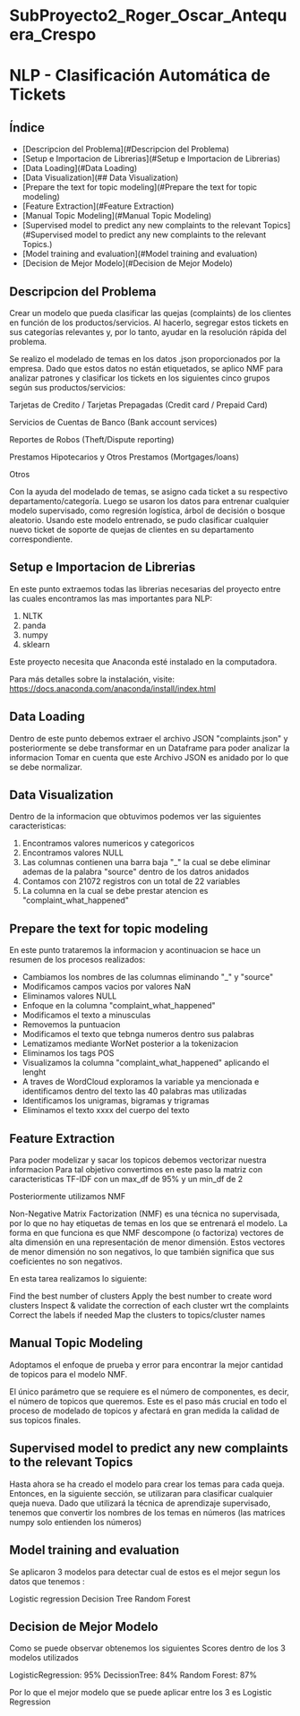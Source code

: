 # SubProyecto2_Roger_Oscar_Antequera_Crespo

# NLP - Clasificación Automática de Tickets

## Índice

- [Descripcion del Problema](#Descripcion del Problema)
- [Setup e Importacion de Librerias](#Setup e Importacion de Librerias)
- [Data Loading](#Data Loading)
- [Data Visualization](## Data Visualization)
- [Prepare the text for topic modeling](#Prepare the text for topic modeling)
- [Feature Extraction](#Feature Extraction)
- [Manual Topic Modeling](#Manual Topic Modeling)
- [Supervised model to predict any new complaints to the relevant Topics](#Supervised model to predict any new complaints to the relevant Topics.)
- [Model training and evaluation](#Model training and evaluation)
- [Decision de Mejor Modelo](#Decision de Mejor Modelo)

## Descripcion del Problema

Crear un modelo que pueda clasificar las quejas (complaints) de los clientes en función de los productos/servicios. Al hacerlo, segregar estos tickets en sus categorías relevantes y, por lo tanto, ayudar en la resolución rápida del problema.

Se realizo el modelado de temas en los datos .json proporcionados por la empresa. Dado que estos datos no están etiquetados, se aplico NMF para analizar patrones y clasificar los tickets en los siguientes cinco grupos según sus productos/servicios:

Tarjetas de Credito / Tarjetas Prepagadas (Credit card / Prepaid Card)

Servicios de Cuentas de Banco (Bank account services)

Reportes de Robos (Theft/Dispute reporting)

Prestamos Hipotecarios y Otros Prestamos (Mortgages/loans)

Otros

Con la ayuda del modelado de temas, se asigno cada ticket a su respectivo departamento/categoría. Luego se usaron los datos para entrenar cualquier modelo supervisado, como regresión logística, árbol de decisión o bosque aleatorio. Usando este modelo entrenado, se pudo clasificar cualquier nuevo ticket de soporte de quejas de clientes en su departamento correspondiente.

## Setup e Importacion de Librerias

En este punto extraemos todas las librerias necesarias del proyecto entre las cuales encontramos las mas importantes para NLP:

1. NLTK
2. panda
3. numpy
4. sklearn


Este proyecto necesita que Anaconda esté instalado en la computadora.

Para más detalles sobre la instalación, visite: https://docs.anaconda.com/anaconda/install/index.html


## Data Loading

Dentro de este punto debemos extraer el archivo JSON "complaints.json" y posteriormente se debe transformar en un Dataframe para poder analizar la informacion
Tomar en cuenta que este Archivo JSON es anidado por lo que se debe normalizar.

## Data Visualization

Dentro de la informacion que obtuvimos podemos ver las siguientes caracteristicas:

1. Encontramos valores numericos y categoricos
2. Encontramos valores NULL
3. Las columnas contienen una barra baja "_" la cual se debe eliminar ademas de la palabra "source" dentro de los datros anidados
4. Contamos con 21072 registros con un total de 22 variables
5. La columna en la cual se debe prestar atencion es "complaint_what_happened"

## Prepare the text for topic modeling

En este punto trataremos la informacion y acontinuacion se hace un resumen de los procesos realizados:

* Cambiamos los nombres de las columnas eliminando "_" y "source"
* Modificamos campos vacios por valores NaN
* Eliminamos valores NULL
* Enfoque en la columna "complaint_what_happened"
* Modificamos el texto a minusculas
* Removemos la puntuacion
* Modificamos el texto que tebnga numeros dentro sus palabras
* Lematizamos mediante WorNet posterior a la tokenizacion
* Eliminamos los tags POS
* Visualizamos la columna "complaint_what_happened" aplicando el lenght
* A traves de WordCloud exploramos la variable ya mencionada e identificamos dentro del texto las 40 palabras mas utilizadas
* Identificamos los unigramas, bigramas y trigramas
* Eliminamos el texto xxxx del cuerpo del texto

## Feature Extraction

Para poder modelizar y sacar los topicos debemos vectorizar nuestra informacion
Para tal objetivo convertimos en este paso la matriz con caracteristicas TF-IDF con un max_df de 95% y un min_df de 2

Posteriormente utilizamos NMF

Non-Negative Matrix Factorization (NMF) es una técnica no supervisada, por lo que no hay etiquetas de temas en los que se entrenará el modelo. La forma en que funciona es que NMF descompone (o factoriza) vectores de alta dimensión en una representación de menor dimensión. Estos vectores de menor dimensión no son negativos, lo que también significa que sus coeficientes no son negativos.

En esta tarea realizamos lo siguiente:

Find the best number of clusters
Apply the best number to create word clusters
Inspect & validate the correction of each cluster wrt the complaints
Correct the labels if needed
Map the clusters to topics/cluster names

## Manual Topic Modeling

Adoptamos el enfoque de prueba y error para encontrar la mejor cantidad de topicos para el modelo NMF.

El único parámetro que se requiere es el número de componentes, es decir, el número de topicos que queremos. Este es el paso más crucial en todo el proceso de modelado de topicos y afectará en gran medida la calidad de sus topicos finales.

## Supervised model to predict any new complaints to the relevant Topics
Hasta ahora se ha creado el modelo para crear los temas para cada queja. Entonces, en la siguiente sección, se utilizaran para clasificar cualquier queja nueva.
Dado que utilizará la técnica de aprendizaje supervisado, tenemos que convertir los nombres de los temas en números (las matrices numpy solo entienden los números)

## Model training and evaluation

Se aplicaron 3 modelos para detectar cual de estos es el mejor segun los datos que tenemos :

Logistic regression
Decision Tree
Random Forest

## Decision de Mejor Modelo

Como se puede observar obtenemos los siguientes Scores dentro de los 3 modelos utilizados

LogisticRegression: 95% DecissionTree: 84% Random Forest: 87%

Por lo que el mejor modelo que se puede aplicar entre los 3 es Logistic Regression






